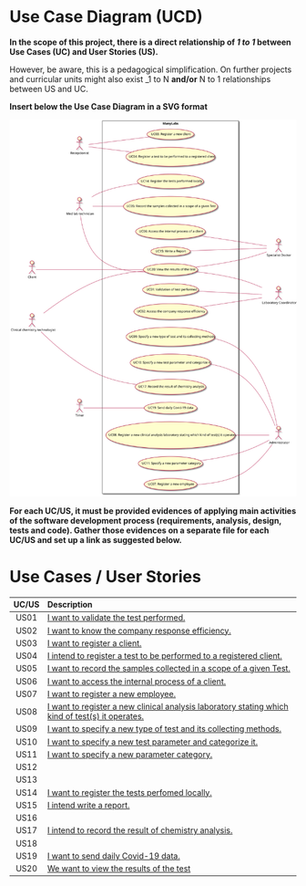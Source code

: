 # Use Case Diagram (UCD)

**In the scope of this project, there is a direct relationship of _1 to 1_ between Use Cases (UC) and User Stories (US).**

However, be aware, this is a pedagogical simplification. On further projects and curricular units might also exist _1 to N **and/or** N to 1 relationships between US and UC.

**Insert below the Use Case Diagram in a SVG format**

![Use Case Diagram](UCD.svg)


**For each UC/US, it must be provided evidences of applying main activities of the software development process (requirements, analysis, design, tests and code). Gather those evidences on a separate file for each UC/US and set up a link as suggested below.**

# Use Cases / User Stories
| UC/US  | Description                                                                                                  |                   
|:------:|:-------------------------------------------------------------------------------------------------------------|
| US01   | [I want to validate the test performed.](US01.md)|
| US02   | [I want to know the company response efficiency.](US02.md)|
| US03   | [I want to register a client.](US03.md)|
| US04   | [I intend to register a test to be performed to a registered client.](US04.md)|
| US05   | [I want to record the samples collected in a scope of a given Test.](US05.md)|
| US06   | [I want to access the internal process of a client.](US06.md)|
| US07   | [I want to register a new employee.](US07.md)|
| US08   | [I want to register a new clinical analysis laboratory stating which kind of test(s) it operates.](US.08)|
| US09   | [I want to specify a new type of test and its collecting methods.](US09.md) |
| US10   | [I want to specify a new test parameter and categorize it.](US10.md)|
| US11   | [I want to specify a new parameter category.](US11.md)                                        |
| US12   | [](US12.md)
| US13   | [](US13.md)|
| US14   | [I want to register the tests perfomed locally.](US14.md) |
| US15   | [I intend write a report.](US15.md)|
| US16   | |
| US17   | [I intend to record the result of chemistry analysis.](US17.md)  |
| US18   | |
| US19   | [I want to send daily Covid-19 data.](US19.md) |
| US20   | [We want to view the results of the test](US20.md)|


